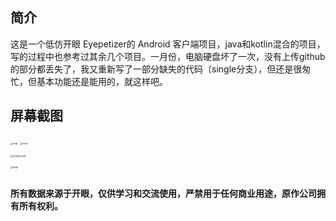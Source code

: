 ## 简介

这是一个低仿开眼 Eyepetizer的 Android 客户端项目，java和kotlin混合的项目，写的过程中也参考过其余几个项目。一月份，电脑硬盘坏了一次，没有上传github的部分都丢失了，我又重新写了一部分缺失的代码（single分支），但还是很匆忙，但基本功能还是能用的，就这样吧。



## 屏幕截图



<img src="/home/lizhen/Android/StudioProjects/Aplayer/screenshots/snapshot1.jpg" alt="img1" style="zoom: 25%;" /> <img src="/home/lizhen/Android/StudioProjects/Aplayer/screenshots/snapshot2.jpg" alt="img2" style="zoom:25%;" />

<img src="/home/lizhen/Android/StudioProjects/Aplayer/screenshots/snapshot3.jpg" alt="img3" style="zoom:25%;" /><img src="/home/lizhen/Android/StudioProjects/Aplayer/screenshots/snapshot4.jpg" alt="img4" style="zoom:25%;" />

<img src="/home/lizhen/Android/StudioProjects/Aplayer/screenshots/snapshot5.jpg" alt="img5" style="zoom:25%;" />



## 

**所有数据来源于开眼，仅供学习和交流使用，严禁用于任何商业用途，原作公司拥有所有权利。**


